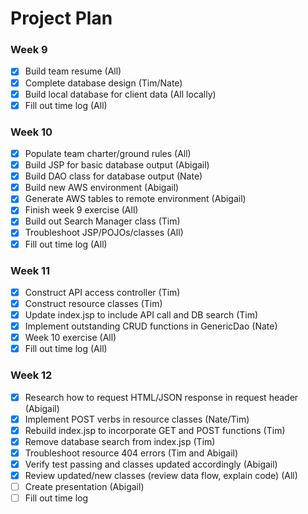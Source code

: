 # Project Plan

### Week 9
- [x] Build team resume (All)
- [x] Complete database design (Tim/Nate)
- [x] Build local database for client data (All locally)
- [x] Fill out time log (All)

### Week 10
- [x] Populate team charter/ground rules (All)
- [x] Build JSP for basic database output (Abigail)
- [x] Build DAO class for database output (Nate)
- [x] Build new AWS environment (Abigail)
- [x] Generate AWS tables to remote environment (Abigail)
- [x] Finish week 9 exercise (All)
- [x] Build out Search Manager class (Tim)
- [x] Troubleshoot JSP/POJOs/classes (All)
- [x] Fill out time log (All)

### Week 11
- [x] Construct API access controller (Tim)
- [x] Construct resource classes (Tim)
- [x] Update index.jsp to include API call and DB search (Tim)
- [X] Implement outstanding CRUD functions in GenericDao (Nate)
- [x] Week 10 exercise (All)
- [X] Fill out time log (All)

### Week 12
- [x] Research how to request HTML/JSON response in request header (Abigail)
- [x] Implement POST verbs in resource classes (Nate/Tim)
- [x] Rebuild index.jsp to incorporate GET and POST functions (Tim)
- [x] Remove database search from index.jsp (Tim)
- [x] Troubleshoot resource 404 errors (Tim and Abigail)
- [x] Verify test passing and classes updated accordingly (Abigail)
- [x] Review updated/new classes (review data flow, explain code) (All)
- [ ] Create presentation (Abigail)
- [ ] Fill out time log